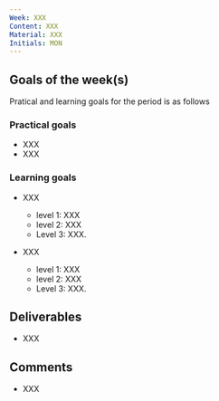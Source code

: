 ```yaml
---
Week: XXX
Content: XXX
Material: XXX
Initials: MON
---
```


## Goals of the week(s)
Pratical and learning goals for the period is as follows

### Practical goals
* XXX
* XXX

### Learning goals
* XXX
    * level 1: XXX
    * level 2: XXX
    * Level 3: XXX.

* XXX
    * level 1: XXX
    * level 2: XXX
    * Level 3: XXX.

## Deliverables
* XXX

## Comments
* XXX

